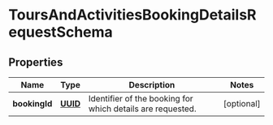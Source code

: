 # ToursAndActivitiesBookingDetailsRequestSchema

## Properties
Name | Type | Description | Notes
------------ | ------------- | ------------- | -------------
**bookingId** | [**UUID**](UUID.md) | Identifier of the booking for which details are requested. |  [optional]
